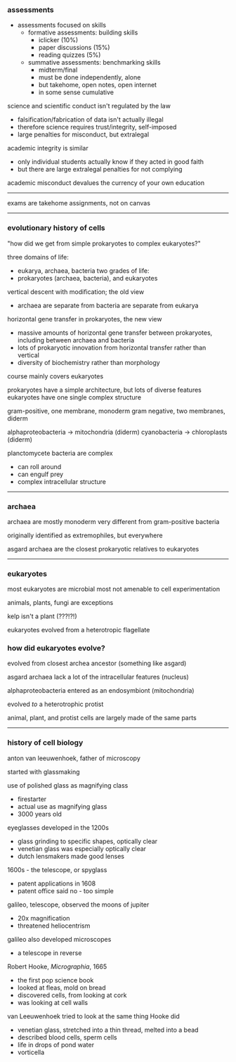 ### assessments

- assessments focused on skills
	- formative assessments: building skills
		- iclicker (10%)
		- paper discussions (15%)
		- reading quizzes (5%)
	- summative assessments: benchmarking skills
		- midterm/final
		- must be done independently, alone
		- but takehome, open notes, open internet
		- in some sense cumulative

science and scientific conduct isn't regulated by the law
- falsification/fabrication of data isn't actually illegal
- therefore science requires trust/integrity, self-imposed
- large penalties for misconduct, but extralegal

academic integrity is similar
- only individual students actually know if they acted in good faith
- but there are large extralegal penalties for not complying

academic misconduct devalues the currency of your own education

---

exams are takehome assignments, not on canvas

---

### evolutionary history of cells

"how did we get from simple prokaryotes to complex eukaryotes?"

three domains of life:
- eukarya, archaea, bacteria
two grades of life:
- prokaryotes (archaea, bacteria), and eukaryotes

vertical descent with modification; the old view
- archaea are separate from bacteria are separate from eukarya

horizontal gene transfer in prokaryotes, the new view
- massive amounts of horizontal gene transfer between prokaryotes, including between archaea and bacteria
- lots of prokaryotic innovation from horizontal transfer rather than vertical
- diversity of biochemistry rather than morphology

course mainly covers eukaryotes

prokaryotes have a simple architecture, but lots of diverse features
eukaryotes have one single complex structure

gram-positive, one membrane, monoderm
gram negative, two membranes, diderm

alphaproteobacteria -> mitochondria (diderm)
cyanobacteria -> chloroplasts (diderm)

planctomycete bacteria are complex
- can roll around
- can engulf prey
- complex intracellular structure

---

### archaea

archaea are mostly monoderm
very different from gram-positive bacteria

originally identified as extremophiles, but everywhere

asgard archaea are the closest prokaryotic relatives to eukaryotes

---

### eukaryotes

most eukaryotes are microbial
most not amenable to cell experimentation

animals, plants, fungi are exceptions

kelp isn't a plant (???!?!)

eukaryotes evolved from a heterotropic flagellate


### how did eukaryotes evolve?

evolved from closest archea ancestor (something like asgard)

asgard archaea lack a lot of the intracellular features (nucleus)

alphaproteobacteria entered as an endosymbiont (mitochondria)

evolved *to* a heterotrophic protist

animal, plant, and protist cells are largely made of the same parts

---

### history of cell biology

anton van leeuwenhoek, father of microscopy

started with glassmaking

use of polished glass as magnifying class
- firestarter
- actual use as magnifying glass
- 3000 years old

eyeglasses developed in the 1200s
- glass grinding to specific shapes, optically clear
- venetian glass was especially optically clear
- dutch lensmakers made good lenses

1600s - the telescope, or spyglass
- patent applications in 1608
- patent office said no - too simple

galileo, telescope, observed the moons of jupiter
- 20x magnification
- threatened heliocentrism

galileo also developed microscopes
- a telescope in reverse

Robert Hooke, *Micrographia*, 1665
- the first pop science book
- looked at fleas, mold on bread
- discovered cells, from looking at cork
- was looking at cell walls

van Leeuwenhoek tried to look at the same thing Hooke did
- venetian glass, stretched into a thin thread, melted into a bead
- described blood cells, sperm cells
- life in drops of pond water
- vorticella